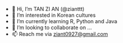 - 👋 Hi, I’m TAN ZI AN (@zianttt)
- 👀 I’m interested in Korean cultures
- 🌱 I’m currently learning R, Python and Java
- 💞️ I’m looking to collaborate on ...
- 📫 Reach me via ziant0927@gmail.com

<!---
zianttt/zianttt is a ✨ special ✨ repository because its `README.md` (this file) appears on your GitHub profile.
You can click the Preview link to take a look at your changes.
--->
